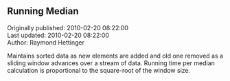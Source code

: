 ## Running Median  
Originally published: 2010-02-20 08:22:00  
Last updated: 2010-02-20 08:22:00  
Author: Raymond Hettinger  
  
Maintains sorted data as new elements are added and old one removed as a sliding window advances over a stream of data. Running time per median calculation is proportional to the square-root of the window size.